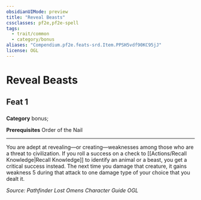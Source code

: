 ```yaml
---
obsidianUIMode: preview
title: "Reveal Beasts"
cssclasses: pf2e,pf2e-spell
tags:
  - trait/common
  - category/bonus
aliases: "Compendium.pf2e.feats-srd.Item.PPSH5vdf90KC95jJ"
license: OGL
---
```

# Reveal Beasts
## Feat 1
### 

**Category** bonus; 



**Prerequisites** Order of the Nail
* * *
You are adept at revealing—or creating—weaknesses among those who are a threat to civilization. If you roll a success on a check to [[Actions/Recall Knowledge|Recall Knowledge]] to identify an animal or a beast, you get a critical success instead. The next time you damage that creature, it gains weakness 5 during that attack to one damage type of your choice that you dealt it.

*Source: Pathfinder Lost Omens Character Guide*
*OGL*